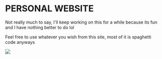 <h1>PERSONAL WEBSITE </h1>
Not really much to say, I'll keep working on this for a while because its fun and I have nothing better to do lol

Feel free to use whatever you wish from this site, most of it is spaghetti code anyways

<img src="https://buttonwall.neocities.org/g3series.jpg">
